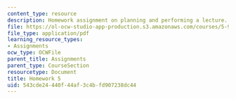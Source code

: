```yaml
---
content_type: resource
description: Homework assignment on planning and performing a lecture.
file: https://ol-ocw-studio-app-production.s3.amazonaws.com/courses/5-95j-teaching-college-level-science-and-engineering-spring-2009/543cde24440f44af3c4bfd907238dc44_MIT5_95js09_hw05.pdf
file_type: application/pdf
learning_resource_types:
- Assignments
ocw_type: OCWFile
parent_title: Assignments
parent_type: CourseSection
resourcetype: Document
title: Homework 5
uid: 543cde24-440f-44af-3c4b-fd907238dc44
---
```


